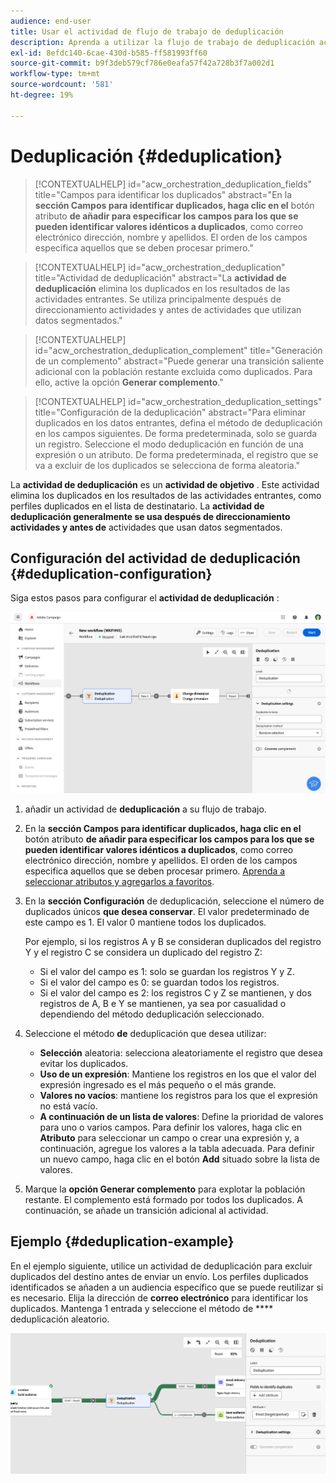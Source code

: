 ```yaml
---
audience: end-user
title: Usar el actividad de flujo de trabajo de deduplicación
description: Aprenda a utilizar la flujo de trabajo de deduplicación actividad
exl-id: 8efdc140-6cae-430d-b585-ff581993ff60
source-git-commit: b9f3deb579cf786e0eafa57f42a728b3f7a002d1
workflow-type: tm+mt
source-wordcount: '581'
ht-degree: 19%

---
```


# Deduplicación {#deduplication}

>[!CONTEXTUALHELP]
>id="acw_orchestration_deduplication_fields"
>title="Campos para identificar los duplicados"
>abstract="En la **sección Campos para identificar duplicados, haga clic en el** botón atributo **de añadir para especificar los campos para los que se pueden identificar valores idénticos a duplicados**, como correo electrónico dirección, nombre y apellidos. El orden de los campos especifica aquellos que se deben procesar primero."

>[!CONTEXTUALHELP]
>id="acw_orchestration_deduplication"
>title="Actividad de deduplicación"
>abstract="La **actividad de deduplicación** elimina los duplicados en los resultados de las actividades entrantes. Se utiliza principalmente después de direccionamiento actividades y antes de actividades que utilizan datos segmentados."

>[!CONTEXTUALHELP]
>id="acw_orchestration_deduplication_complement"
>title="Generación de un complemento"
>abstract="Puede generar una transición saliente adicional con la población restante excluida como duplicados. Para ello, active la opción **Generar complemento**."

>[!CONTEXTUALHELP]
>id="acw_orchestration_deduplication_settings"
>title="Configuración de la deduplicación"
>abstract="Para eliminar duplicados en los datos entrantes, defina el método de deduplicación en los campos siguientes. De forma predeterminada, solo se guarda un registro. Seleccione el modo deduplicación en función de una expresión o un atributo. De forma predeterminada, el registro que se va a excluir de los duplicados se selecciona de forma aleatoria."

La **actividad de deduplicación** es un **actividad de objetivo** . Este actividad elimina los duplicados en los resultados de las actividades entrantes, como perfiles duplicados en el lista de destinatario. La **actividad de deduplicación generalmente se usa después de direccionamiento actividades y antes de** actividades que usan datos segmentados.

## Configuración del actividad de deduplicación {#deduplication-configuration}

Siga estos pasos para configurar el **actividad de deduplicación** :

![Flujo de trabajo deduplicación proceso de configuración](../assets/workflow-deduplication.png)

1. añadir un actividad de **deduplicación** a su flujo de trabajo.

1. En la **sección Campos para identificar duplicados, haga clic en el** botón atributo **de añadir para especificar los campos para los que se pueden identificar valores idénticos a duplicados**, como correo electrónico dirección, nombre y apellidos. El orden de los campos especifica aquellos que se deben procesar primero. [Aprenda a seleccionar atributos y agregarlos a favoritos](../../get-started/attributes.md).

1. En la **sección Configuración** de deduplicación, seleccione el número de duplicados únicos **que desea conservar**. El valor predeterminado de este campo es 1. El valor 0 mantiene todos los duplicados.

   Por ejemplo, si los registros A y B se consideran duplicados del registro Y y el registro C se considera un duplicado del registro Z:

   * Si el valor del campo es 1: solo se guardan los registros Y y Z.
   * Si el valor del campo es 0: se guardan todos los registros.
   * Si el valor del campo es 2: los registros C y Z se mantienen, y dos registros de A, B e Y se mantienen, ya sea por casualidad o dependiendo del método deduplicación seleccionado.

1. Seleccione el método **de** deduplicación que desea utilizar:

   * **Selección** aleatoria: selecciona aleatoriamente el registro que desea evitar los duplicados.
   * **Uso de un expresión**: Mantiene los registros en los que el valor del expresión ingresado es el más pequeño o el más grande.
   * **Valores no vacíos**: mantiene los registros para los que el expresión no está vacío.
   * **A continuación de un lista de valores**: Define la prioridad de valores para uno o varios campos. Para definir los valores, haga clic en **Atributo** para seleccionar un campo o crear una expresión y, a continuación, agregue los valores a la tabla adecuada. Para definir un nuevo campo, haga clic en el botón **Add** situado sobre la lista de valores.

1. Marque la **opción Generar complemento** para explotar la población restante. El complemento está formado por todos los duplicados. A continuación, se añade un transición adicional al actividad.

## Ejemplo {#deduplication-example}

En el ejemplo siguiente, utilice un actividad de deduplicación para excluir duplicados del destino antes de enviar un envío. Los perfiles duplicados identificados se añaden a un audiencia específico que se puede reutilizar si es necesario. Elija la dirección de **correo electrónico** para identificar los duplicados. Mantenga 1 entrada y seleccione el método de **** deduplicación aleatorio.

![Ejemplo de actividad deduplicación en una flujo de trabajo](../assets/workflow-deduplication-example.png)